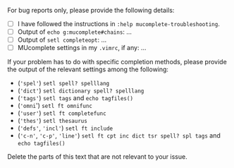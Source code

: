 For bug reports only, please provide the following details:

- [ ] I have followed the instructions in `:help mucomplete-troubleshooting`.
- [ ] Output of `echo g:mucomplete#chains`: …
- [ ] Output of `setl completeopt`: …
- [ ] MUcomplete settings in my `.vimrc`, if any: …

If your problem has to do with specific completion methods, please provide the
output of the relevant settings among the following:

- (`'spel'`) `setl spell? spelllang`
- (`'dict'`) `setl dictionary spell? spelllang`
- (`'tags'`) `setl tags` and `echo tagfiles()`
- (`'omni`') `setl ft omnifunc`
- (`'user'`) `setl ft completefunc`
- (`'thes'`) `setl thesaurus`
- (`'defs'`, `'incl'`) `setl ft include`
- (`'c-n'`, `'c-p'`, `'line'`) `setl ft cpt inc dict tsr spell? spl tags`
                                    and `echo tagfiles()`

Delete the parts of this text that are not relevant to your issue.
